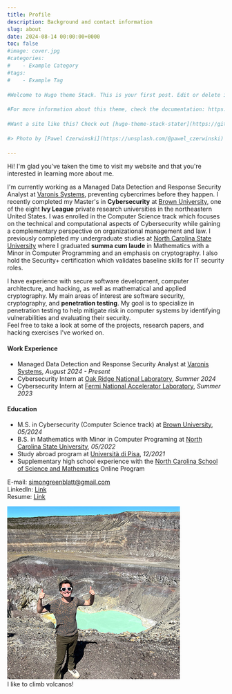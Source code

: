 ```yaml
---
title: Profile
description: Background and contact information
slug: about
date: 2024-08-14 00:00:00+0000
toc: false
#image: cover.jpg
#categories:
#    - Example Category
#tags:
#    - Example Tag

#Welcome to Hugo theme Stack. This is your first post. Edit or delete it, then start writing!

#For more information about this theme, check the documentation: https://docs.stack.jimmycai.com/

#Want a site like this? Check out [hugo-theme-stack-stater](https://github.com/CaiJimmy/#hugo-theme-stack-starter)

#> Photo by [Pawel Czerwinski](https://unsplash.com/@pawel_czerwinski) on [Unsplash](https://#unsplash.com/)

---
```


Hi! I'm glad you've taken the time to visit my website and that you're interested in learning more about me.

I'm currently working as a Managed Data Detection and Response Security Analyst at [Varonis Systems](https://www.varonis.com/), preventing cybercrimes before they happen. I recently completed my Master's in **Cybersecurity** at [Brown University](https://www.brown.edu/), one of the eight **Ivy League** private research universities in the northeastern United States. I was enrolled in the Computer Science track which focuses on the technical and computational aspects of Cybersecurity while gaining a complementary perspective on organizational management and law. I previously completed my undergraduate studies at [North Carolina State University](https://www.ncsu.edu/) where I graduated **summa cum laude** in Mathematics with a Minor in Computer Programming and an emphasis on cryptography. I also hold the Security+ certification which validates baseline skills for IT security roles.

I have experience with secure software development, computer architecture, and hacking, as well as mathematical and applied cryptography. My main areas of interest are software security, cryptography, and **penetration testing**. My goal is to specialize in penetration testing to help mitigate risk in computer systems by identifying vulnerabilities and evaluating their security.  
Feel free to take a look at some of the projects, research papers, and hacking exercises I've worked on.

#### Work Experience

- Managed Data Detection and Response Security Analyst at [Varonis Systems](https://www.varonis.com/), *August 2024 - Present*
- Cybersecurity Intern at [Oak Ridge National Laboratory](https://www.ornl.gov/), *Summer 2024*
- Cybersecurity Intern at [Fermi National Accelerator Laboratory](https://www.fnal.gov/), *Summer 2023*

#### Education

- M.S. in Cybersecurity (Computer Science track) at [Brown University](https://www.brown.edu/), *05/2024*
- B.S. in Mathematics with Minor in Computer Programing at [North Carolina State University](https://www.ncsu.edu/), *05/2022*
- Study abroad program at [Università di Pisa](https://www.unipi.it/), *12/2021*
- Supplementary high school experience with the [North Carolina School of Science and Mathematics](https://www.ncssm.edu/) Online Program

E-mail: [simongreenblatt@gmail.com](mailto:simongreenblatt@gmail.com)  
LinkedIn: [Link](https://www.linkedin.com/in/simon-greenblatt)  
Resume: [Link](resume_cyber.pdf)

![ ](climb.jpg)  
I like to climb volcanos!
